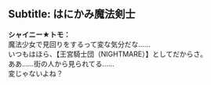 # 

  
## Subtitle: はにかみ魔法剣士
  
**シャイニー★トモ：**  
魔法少女で見回りをするって変な気分だな……  
いつもはほら、【王宮騎士団（NIGHTMARE）】としてだからさ。  
ああ……街の人から見られてる……  
変じゃないよね？  
